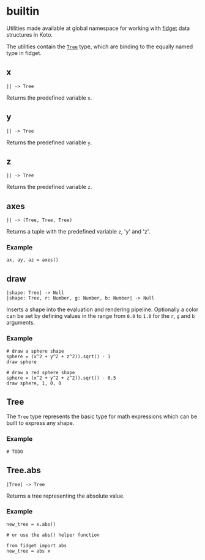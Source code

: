 # builtin

Utilities made available at global namespace for working with [fidget](https://github.com/mkeeter/fidget) data structures in Koto.

The utilities contain the [`Tree`](#tree) type, which are binding to the equally named type in fidget.

## x

```kototype
|| -> Tree
```

Returns the predefined variable `x`.

## y

```kototype
|| -> Tree
```

Returns the predefined variable  `y`.

## z

```kototype
|| -> Tree
```

Returns the predefined variable `z`.

## axes

```kototype
|| -> (Tree, Tree, Tree)
```

Returns a tuple with the predefined variable `z`, 'y' and 'z'.

### Example

```koto
ax, ay, az = axes()
```

## draw

```kototype
|shape: Tree| -> Null
|shape: Tree, r: Number, g: Number, b: Number| -> Null
```

Inserts a shape into the evaluation and rendering pipeline. Optionally a color can be  set by defining values in the range from `0.0` to `1.0` for the `r`, `g` and `b` arguments.

### Example

```koto
# draw a sphere shape
sphere = (x^2 + y^2 + z^2)).sqrt() - 1
draw sphere

# draw a red sphere shape
sphere = (x^2 + y^2 + z^2)).sqrt() - 0.5
draw sphere, 1, 0, 0
```

## Tree

The `Tree` type represents the basic type for math expressions which can be built to express any shape.

### Example

```koto
# TODO
```

<!-- ## Tree.min
## Tree.max
## Tree.compare
## Tree.and
## Tree.or
## Tree.atan2 -->

## Tree.abs

```kototype
|Tree| -> Tree
```

Returns a tree representing the absolute value.

### Example

```koto
new_tree = x.abs()

# or use the abs() helper function

from fidget import abs
new_tree = abs x
```

<!-- ## Tree.sqrt
## Tree.square
## Tree.sin
## Tree.cos
## Tree.tan
## Tree.asin
## Tree.acos
## Tree.atan
## Tree.exp
## Tree.ln
## Tree.not
## Tree.ceil
## Tree.floor
## Tree.round -->
